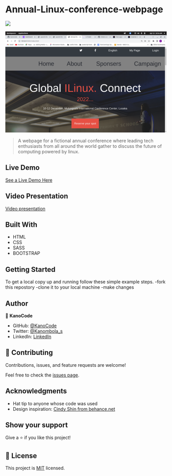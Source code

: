 # Annual-Linux-conference-webpage

![](https://img.shields.io/badge/Microverse-blueviolet)

![screenshot](assets/capstone-screenshot.png)



> A webpage for a fictional annual conference where leading tech enthusiasts from all around the world gather to discuss the future of computing powered by linux.

## Live Demo

[See a Live Demo Here](https://kanocode.github.io/Annual-Tech-conference-webpage/)

## Video Presentation
[Video presentation](https://www.loom.com/share/f16731ceaef34a20a1f9516cfcb11bea)

## Built With

- HTML
- CSS
- SASS
- BOOTSTRAP
## Getting Started

To get a local copy up and running follow these simple example steps.
-fork this repostory
-clone it to your local machine
-make changes

## Author

👤 **KanoCode**

- GitHub: [@KanoCode](https://github.com/KanoCode)
- Twitter: [@Kanombola_s](https://twitter.com/Kanombola_s)
- LinkedIn: [LinkedIn](https://www.linkedin.com/in/kanombola-kanombola-a38b061a4/)

## 🤝 Contributing

Contributions, issues, and feature requests are welcome!

Feel free to check the [issues page](../../issues/).

## Acknowledgments

- Hat tip to anyone whose code was used
- Design inspiration: [Cindy Shin from behance.net](https://www.behance.net/adagio07)

## Show your support

Give a ⭐️ if you like this project!

## 📝 License

This project is [MIT](./MIT.md) licensed.
